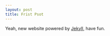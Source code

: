 ```yaml
---
layout: post
title: Frist Psot
---
```


Yeah, new website powered by [Jekyll](https://github.com/mojombo/jekyll), have fun.
